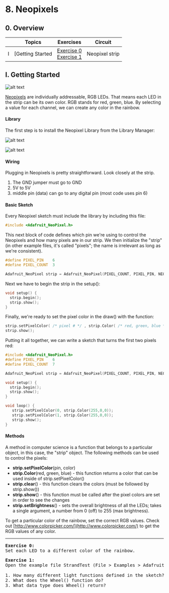 # 8. Neopixels

## 0. Overview

|  | Topics | Exercises | Circuit |
| --- | --- | --- | --- |
| I | [Getting Started | [Exercise 0](#ex0) <br> [Exercise 1](#ex1) | Neopixel strip |

## I. Getting Started

![alt text](https://cdn-shop.adafruit.com/1200x900/1138-00.jpg)

[Neopixels](https://learn.adafruit.com/adafruit-neopixel-uberguide) are individually addressable, RGB LEDs. That means each LED in the strip can be its own color. RGB stands for red, green, blue. By selecting a value for each channel, we can create any color in the rainbow.

#### Library
The first step is to install the Neopixel Library from the Library Manager:

![alt text](http://codevista.net/wp-content/uploads/2015/08/Arduino-Library-Manager.png)

![alt text](images/manager.png)

#### Wiring
Plugging in Neopixels is pretty straightforward. Look closely at the strip.
1. The GND jumper must go to GND
2. 5V to 5V
3. middle pin (data) can go to any digital pin (most code uses pin 6)

#### Basic Sketch
Every Neopixel sketch must include the library by including this file:
```c++
#include <Adafruit_NeoPixel.h>
```

This next block of code defines which pin we're using to control the Neopixels and how many pixels are in our strip. We then initialize the "strip" (in other example files, it's called "pixels"; the name is irrelevant as long as we're consistent).

```c++
#define PIXEL_PIN    6   
#define PIXEL_COUNT  3

Adafruit_NeoPixel strip = Adafruit_NeoPixel(PIXEL_COUNT, PIXEL_PIN, NEO_GRB + NEO_KHZ800);
```

Next we have to begin the strip in the setup():

```c++
void setup() {
  strip.begin();
  strip.show();
}
```

Finally, we're ready to set the pixel color in the draw() with the function:

```c++
strip.setPixelColor( /* pixel # */ , strip.Color( /* red, green, blue */ ) ););
strip.show();
```

Putting it all together, we can write a sketch that turns the first two pixels red:

```c++
#include <Adafruit_NeoPixel.h>   
#define PIXEL_PIN    6   
#define PIXEL_COUNT  7

Adafruit_NeoPixel strip = Adafruit_NeoPixel(PIXEL_COUNT, PIXEL_PIN, NEO_GRB + NEO_KHZ800);

void setup() {
  strip.begin();
  strip.show();
}

void loop() {
   strip.setPixelColor(0, strip.Color(255,0,0));
   strip.setPixelColor(1, strip.Color(255,0,0));
   strip.show();
}

```

#### Methods
A method in computer science is a function that belongs to a particular object, in this case, the "strip" object. The following methods can be used to control the pixels:
* **strip.setPixelColor**(pin, color)
* **strip.Color**(red, green, blue) - this function returns a color that can be used inside of strip.setPixelColor()
* **strip.clear**() - this function clears the colors (must be followed by strip.show())
* **strip.show**() - this function must be called after the pixel colors are set in order to see the changes
* **strip.setBrightness**() - sets the overall brightness of all the LEDs; takes a single argument, a number from 0 (off) to 255 (max brightness).

To get a particular color of the rainbow, set the correct RGB values. Check out [http://www.colorpicker.com/](http://www.colorpicker.com/) to get the RGB values of any color.

---

<a name="ex0"></a>
<pre>
<b>Exercise 0:</b>
Set each LED to a different color of the rainbow.
</pre>

<a name="ex1"></a>
<pre>
<b>Exercise 1:</b>
Open the example file StrandTest (File > Examples > Adafruit Neopixel > strandtest).

1. How many different light functions defined in the sketch?
2. What does the Wheel() function do?
3. What data type does Wheel() return?
</pre>
